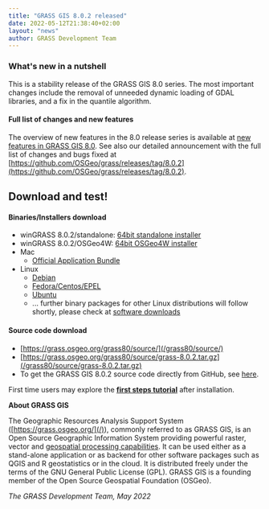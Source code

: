 ```yaml
---
title: "GRASS GIS 8.0.2 released"
date: 2022-05-12T21:38:40+02:00
layout: "news"
author: GRASS Development Team
---
```


### What's new in a nutshell

This is a stability release of the GRASS GIS 8.0 series. 
The most important changes include the removal of unneeded dynamic loading
of GDAL libraries, and a fix in the quantile algorithm.

#### Full list of changes and new features

The overview of new features in the 8.0 release series is available at
[new features in GRASS GIS 8.0](https://trac.osgeo.org/grass/wiki/Grass8/NewFeatures80).
See also our detailed announcement with the full list of changes and
bugs fixed at
[https://github.com/OSGeo/grass/releases/tag/8.0.2](https://github.com/OSGeo/grass/releases/tag/8.0.2).

## Download and test!

#### Binaries/Installers download

- winGRASS 8.0.2/standalone:
  [64bit standalone installer](/grass80/binary/mswindows/native/WinGRASS-8.0.2-1-Setup.exe)
- winGRASS 8.0.2/OSGeo4W:
  [64bit OSGeo4W installer](http://download.osgeo.org/osgeo4w/v2/osgeo4w-setup.exe)
- Mac
    - [Official Application Bundle](http://grassmac.wikidot.com/downloads)
- Linux
    - [Debian](https://packages.debian.org/search?keywords=grass)
    - [Fedora/Centos/EPEL](https://src.fedoraproject.org/rpms/grass)
    - [Ubuntu](https://launchpad.net/~ubuntugis/+archive/ubuntu/ubuntugis-unstable/+packages?field.name_filter=grass)
    - ... further binary packages for other Linux distributions will follow shortly, please check at [software downloads](/download/software/index.html)

#### Source code download

-   [https://grass.osgeo.org/grass80/source/](/grass80/source/)
-   [https://grass.osgeo.org/grass80/source/grass-8.0.2.tar.gz](/grass80/source/grass-8.0.2.tar.gz)
-   To get the GRASS GIS 8.0.2 source code directly from GitHub, see [here](https://github.com/OSGeo/grass/releases/tag/8.0.2).

First time users may explore the [**first steps tutorial**](/learn/) after
installation.

**About GRASS GIS**

The Geographic Resources Analysis Support System
([https://grass.osgeo.org/](/)), commonly referred to as GRASS GIS, is
an Open Source Geographic Information System providing powerful raster,
vector and [geospatial processing capabilities](https://grass.osgeo.org/learn/overview/).
It can be used either as a stand-alone application or as backend for other
software packages such as QGIS and R geostatistics or in the cloud. It is
distributed freely under the terms of the GNU General Public License (GPL).
GRASS GIS is a founding member of the Open Source Geospatial Foundation (OSGeo).

*The GRASS Development Team, May 2022*
